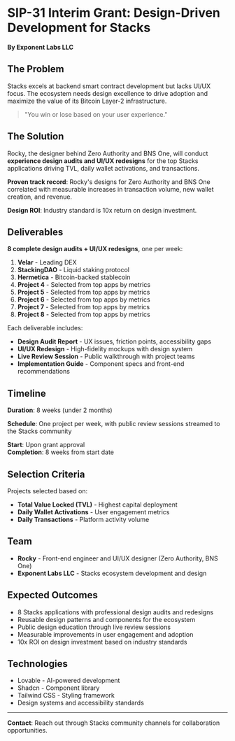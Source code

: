 # SIP-31 Interim Grant: Design-Driven Development for Stacks

**By Exponent Labs LLC**

## The Problem

Stacks excels at backend smart contract development but lacks UI/UX focus. The ecosystem needs design excellence to drive adoption and maximize the value of its Bitcoin Layer-2 infrastructure.

> "You win or lose based on your user experience."

## The Solution

Rocky, the designer behind Zero Authority and BNS One, will conduct **experience design audits and UI/UX redesigns** for the top Stacks applications driving TVL, daily wallet activations, and transactions.

**Proven track record**: Rocky's designs for Zero Authority and BNS One correlated with measurable increases in transaction volume, new wallet creation, and revenue.

**Design ROI**: Industry standard is 10x return on design investment.

## Deliverables

**8 complete design audits + UI/UX redesigns**, one per week:

1. **Velar** - Leading DEX
2. **StackingDAO** - Liquid staking protocol  
3. **Hermetica** - Bitcoin-backed stablecoin
4. **Project 4** - Selected from top apps by metrics
5. **Project 5** - Selected from top apps by metrics
6. **Project 6** - Selected from top apps by metrics
7. **Project 7** - Selected from top apps by metrics
8. **Project 8** - Selected from top apps by metrics

Each deliverable includes:
- **Design Audit Report** - UX issues, friction points, accessibility gaps
- **UI/UX Redesign** - High-fidelity mockups with design system
- **Live Review Session** - Public walkthrough with project teams
- **Implementation Guide** - Component specs and front-end recommendations

## Timeline

**Duration**: 8 weeks (under 2 months)

**Schedule**: One project per week, with public review sessions streamed to the Stacks community

**Start**: Upon grant approval  
**Completion**: 8 weeks from start date

## Selection Criteria

Projects selected based on:
- **Total Value Locked (TVL)** - Highest capital deployment
- **Daily Wallet Activations** - User engagement metrics
- **Daily Transactions** - Platform activity volume

## Team

- **Rocky** - Front-end engineer and UI/UX designer (Zero Authority, BNS One)
- **Exponent Labs LLC** - Stacks ecosystem development and design

## Expected Outcomes

- 8 Stacks applications with professional design audits and redesigns
- Reusable design patterns and components for the ecosystem
- Public design education through live review sessions
- Measurable improvements in user engagement and adoption
- 10x ROI on design investment based on industry standards

## Technologies

- Lovable - AI-powered development
- Shadcn - Component library
- Tailwind CSS - Styling framework
- Design systems and accessibility standards

---

**Contact**: Reach out through Stacks community channels for collaboration opportunities.
